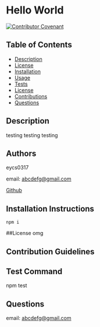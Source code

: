 # **Hello World**

  [![Contributor Covenant](https://img.shields.io/badge/Contributor%20Covenant-v2.0%20adopted-ff69b4.svg)](https://www.contributor-covenant.org/version/2/0/code_of_conduct/)


  ## Table of Contents
  * [Description](#project-description)
  * [License](#license)
  * [Installation](#installation)
  * [Usage](#usage)
  * [Tests](#tests)
  * [License](#license)
  * [Contributions](#contributions)
  * [Questions](#questions)

  ## Description

  testing testing testing


  ## Authors
  eycs0317

  email: abcdefg@gmail.com

  [Github](https://github.com/eycs0317)


  ## Installation Instructions
    npm i

  ##License
    omg

  ## Contribution Guidelines

  ## Test Command

  npm test

  ## Questions
  email: abcdefg@gmail.com
